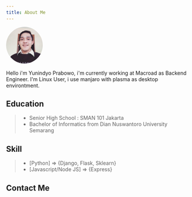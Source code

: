 ```yaml
---
title: About Me
---
```


<img src="./photo_2019-04-11_00-21-32.jpg" height="100" width="100" style="border-radius:50%;margin-left:auto;margin-right:auto;" class="lazyload" >


Hello i'm Yunindyo Prabowo, i'm currently working at Macroad as Backend Engineer. I'm Linux User, i use manjaro with plasma as desktop environtment.

## Education
  > * Senior High School : SMAN 101 Jakarta
  > * Bachelor of Informatics from Dian Nuswantoro University Semarang

## Skill
  > * [Python] => {Django, Flask, Sklearn}
  > * [Javascript/Node JS] => {Express}

## Contact Me
  <!-- > * [Github](https://github.com/ypraw/)
  > * [Telegram](https://telegram.me/ypraw)
  > * [Twitter](https://twitter.com/yunindyo)
  > * [Facebook](https://facebook.com/Yunindyoprabowo) -->

  <re-icons></re-icons>
